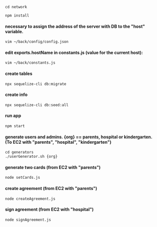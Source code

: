```
cd network
```

```
npm install
```

#### necessary to assign the address of the server with DB to the "host" variable.

```
vim ~/back/config/config.json
```

#### edit exports.hostName in constants.js (value for the current host):

```
vim ~/back/constants.js
```

#### create tables

```
npx sequelize-cli db:migrate
```

#### create info

```
npx sequelize-cli db:seed:all
```

#### run app

```
npm start
```

#### generate users and admins. {org} == parents, hospital or kindergarten. (To EC2 with "parents", "hospital", "kindergarten")

```
cd generators
./userGenerator.sh {org}
```

#### generate two cards (from EC2 with "parents")

```
node setCards.js
```

#### create agreement (from EC2 with "parents")

```
node createAgreement.js
```

#### sign agreement (from EC2 with "hospital")

```
node signAgreement.js
```
